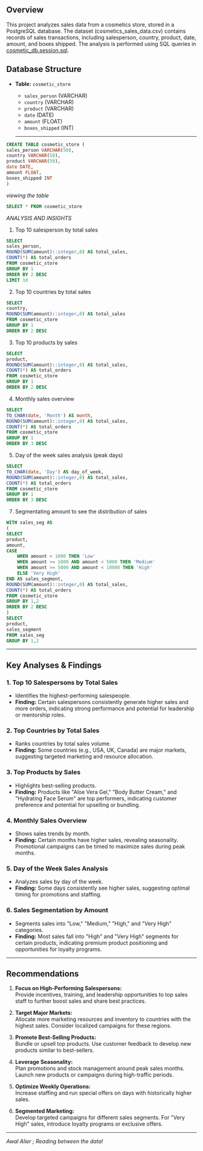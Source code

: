 
## Overview

This project analyzes sales data from a cosmetics store, stored in a PostgreSQL database. The dataset (cosmetics_sales_data.csv) contains records of sales transactions, including salesperson, country, product, date, amount, and boxes shipped. The analysis is performed using SQL queries in [cosmetic_db.session.sql](c:\Users\ratib\OneDrive\Документы\Desktop\Cosmetics_Dataset\cosmetic_db.session.sql).

## Database Structure

- **Table:** `cosmetic_store`
  - `sales_person` (VARCHAR)
  - `country` (VARCHAR)
  - `product` (VARCHAR)
  - `date` (DATE)
  - `amount` (FLOAT)
  - `boxes_shipped` (INT)
 
  ---

```sql
CREATE TABLE cosmetic_store (
sales_person VARCHAR(50),
country VARCHAR(50),
product VARCHAR(50),
date DATE,
amount FLOAT,
boxes_shipped INT
)
```

*viewing the table*
```sql
SELECT * FROM cosmetic_store
```

*ANALYSIS AND INSIGHTS*
1. Top 10 salesperson by total sales
```sql
SELECT 
sales_person,
ROUND(SUM(amount)::integer,0) AS total_sales,
COUNT(*) AS total_orders
FROM cosmetic_store
GROUP BY 1
ORDER BY 2 DESC
LIMIT 10
```

2. Top 10 countries by total sales
```sql
SELECT 
country,
ROUND(SUM(amount)::integer,0) AS total_sales
FROM cosmetic_store
GROUP BY 1
ORDER BY 2 DESC
```

3. Top 10 products by sales
```sql
SELECT 
product,
ROUND(SUM(amount)::integer,0) AS total_sales,
COUNT(*) AS total_orders
FROM cosmetic_store
GROUP BY 1
ORDER BY 2 DESC
```

4. Monthly sales overview
```sql
SELECT
TO_CHAR(date, 'Month') AS month,
ROUND(SUM(amount)::integer,0) AS total_sales,
COUNT(*) AS total_orders
FROM cosmetic_store
GROUP BY 1
ORDER BY 3 DESC
```

5. Day of the week sales analysis (peak days)
```sql
SELECT
TO_CHAR(date, 'Day') AS day_of_week,
ROUND(SUM(amount)::integer,0) AS total_sales,
COUNT(*) AS total_orders
FROM cosmetic_store
GROUP BY 1
ORDER BY 3 DESC
```

7. Segmentating amount to see the distribution of sales
```sql
WITH sales_seg AS
(
SELECT
product,
amount,
CASE
    WHEN amount < 1000 THEN 'Low'
    WHEN amount >= 1000 AND amount < 5000 THEN 'Medium'
    WHEN amount >= 5000 AND amount < 10000 THEN 'High'
    ELSE 'Very High'
END AS sales_segment,
ROUND(SUM(amount)::integer,0) AS total_sales,
COUNT(*) AS total_orders
FROM cosmetic_store
GROUP BY 1,2
ORDER BY 2 DESC
)
SELECT 
product,
sales_segment
FROM sales_seg
GROUP BY 1,2
```
---

## Key Analyses & Findings

### 1. Top 10 Salespersons by Total Sales
- Identifies the highest-performing salespeople.
- **Finding:** Certain salespersons consistently generate higher sales and more orders, indicating strong performance and potential for leadership or mentorship roles.

### 2. Top Countries by Total Sales
- Ranks countries by total sales volume.
- **Finding:** Some countries (e.g., USA, UK, Canada) are major markets, suggesting targeted marketing and resource allocation.

### 3. Top Products by Sales
- Highlights best-selling products.
- **Finding:** Products like "Aloe Vera Gel," "Body Butter Cream," and "Hydrating Face Serum" are top performers, indicating customer preference and potential for upselling or bundling.

### 4. Monthly Sales Overview
- Shows sales trends by month.
- **Finding:** Certain months have higher sales, revealing seasonality. Promotional campaigns can be timed to maximize sales during peak months.

### 5. Day of the Week Sales Analysis
- Analyzes sales by day of the week.
- **Finding:** Some days consistently see higher sales, suggesting optimal timing for promotions and staffing.

### 6. Sales Segmentation by Amount
- Segments sales into "Low," "Medium," "High," and "Very High" categories.
- **Finding:** Most sales fall into "High" and "Very High" segments for certain products, indicating premium product positioning and opportunities for loyalty programs.

---

## Recommendations

1. **Focus on High-Performing Salespersons:**  
   Provide incentives, training, and leadership opportunities to top sales staff to further boost sales and share best practices.

2. **Target Major Markets:**  
   Allocate more marketing resources and inventory to countries with the highest sales. Consider localized campaigns for these regions.

3. **Promote Best-Selling Products:**  
   Bundle or upsell top products. Use customer feedback to develop new products similar to best-sellers.

4. **Leverage Seasonality:**  
   Plan promotions and stock management around peak sales months. Launch new products or campaigns during high-traffic periods.

5. **Optimize Weekly Operations:**  
   Increase staffing and run special offers on days with historically higher sales.

6. **Segmented Marketing:**  
   Develop targeted campaigns for different sales segments. For "Very High" sales, introduce loyalty programs or exclusive offers.

---

*Awal Alier ; Reading between the data!*

